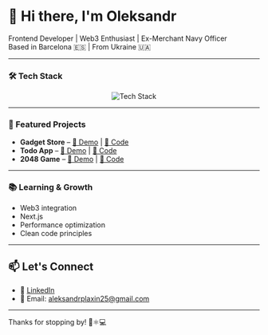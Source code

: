 # 👋 Hi there, I'm Oleksandr

Frontend Developer | Web3 Enthusiast | Ex-Merchant Navy Officer  
Based in Barcelona 🇪🇸 | From Ukraine 🇺🇦

---

### 🛠 Tech Stack  
<p align="center">
  <img src="https://skillicons.dev/icons?i=js,ts,html,css,sass,tailwind,react,redux,vite,git,github,bash,npm,vscode,figma," alt="Tech Stack" />
</p>

---

### 🧩 Featured Projects

- **Gadget Store** – [🔗 Demo](https://bronex25.github.io/gadget-store/) | [📂 Code](https://github.com/Bronex25/gadget-store)  
- **Todo App** – [🔗 Demo](https://bronex25.github.io/todo-app_react-api/) | [📂 Code](https://github.com/Bronex25/todo-app_react-api)  
- **2048 Game** – [🔗 Demo](https://bronex25.github.io/2048-game/) | [📂 Code](https://github.com/Bronex25/2048-game)

---

### 📚 Learning & Growth  
- Web3 integration  
- Next.js  
- Performance optimization  
- Clean code principles

---

## 📫 Let's Connect
- 🔗 [LinkedIn](https://www.linkedin.com/in/oleksandr-plaksin-073262282/)
- 💌 Email: aleksandrplaxin25@gmail.com

---

Thanks for stopping by! 🌊⚛️💻

